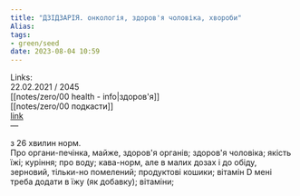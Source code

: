 ```yaml
---
title: "ДЗІДЗАРІЯ. онкологія, здоров'я чоловіка, хвороби"
Alias: 
tags:
- green/seed
date: 2023-08-04 10:59
---
```

Links:  
22.02.2021 / 2045  
[[notes/zero/00 health - info|здоров'я]]  
[[notes/zero/00 подкасти]]  
[link](https://www.youtube.com/watch?v=5paNP_CaR5s&ab_channel=GoBChannel)  
—

з 26 хвилин норм.  
Про органи-печінка, майже, здоров'я органів; здоров'я чоловіка; якість їжі; куріння; про воду; кава-норм, але в малих дозах і до обіду, зерновий, тільки-но помелений; продуктові кошики; вітамін D мені треба додати в їжу (як добавку); вітаміни;


